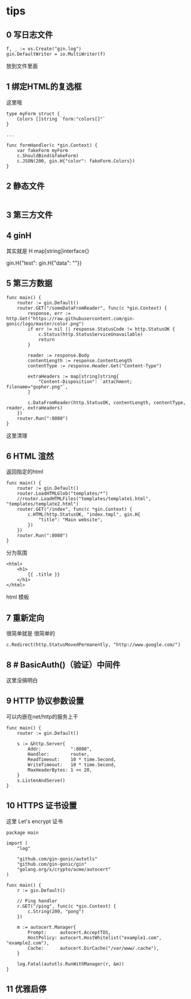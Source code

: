 # tips

## 0 写日志文件

```
f, _ := os.Create("gin.log")
gin.DefaultWriter = io.MultiWriter(f)
```

放到文件里面

## 1 绑定HTML的复选框

这里哦

```
type myForm struct {
    Colors []string `form:"colors[]"`
}

...

func formHandler(c *gin.Context) {
    var fakeForm myForm
    c.ShouldBind(&fakeForm)
    c.JSON(200, gin.H{"color": fakeForm.Colors})
}
```

## 2 静态文件

```

```

## 3 第三方文件

## 4 ginH

其实就是 H map[string]interface{}

gin.H{"test": gin.H{"data": ""}}

## 5 第三方数据

```
func main() {
    router := gin.Default()
    router.GET("/someDataFromReader", func(c *gin.Context) {
        response, err := http.Get("https://raw.githubusercontent.com/gin-gonic/logo/master/color.png")
        if err != nil || response.StatusCode != http.StatusOK {
            c.Status(http.StatusServiceUnavailable)
            return
        }

        reader := response.Body
        contentLength := response.ContentLength
        contentType := response.Header.Get("Content-Type")

        extraHeaders := map[string]string{
            "Content-Disposition": `attachment; filename="gopher.png"`,
        }

        c.DataFromReader(http.StatusOK, contentLength, contentType, reader, extraHeaders)
    })
    router.Run(":8080")
}
```

这里清理

## 6 HTML 渲然

返回指定的html

```
func main() {
    router := gin.Default()
    router.LoadHTMLGlob("templates/*")
    //router.LoadHTMLFiles("templates/template1.html", "templates/template2.html")
    router.GET("/index", func(c *gin.Context) {
        c.HTML(http.StatusOK, "index.tmpl", gin.H{
            "title": "Main website",
        })
    })
    router.Run(":8080")
}
```

分为氛围

```
<html>
	<h1>
		{{ .title }}
	</h1>
</html>
```

html 模板

## 7 重新定向

很简单就是 很简单的 

```
c.Redirect(http.StatusMovedPermanently, "http://www.google.com/")
```

## 8 # BasicAuth()（验证）中间件

这里没搞明白



## 9 HTTP 协议参数设置

可以内嵌在net/http的服务上干

```
func main() {
	router := gin.Default()

	s := &http.Server{
		Addr:           ":8080",
		Handler:        router,
		ReadTimeout:    10 * time.Second,
		WriteTimeout:   10 * time.Second,
		MaxHeaderBytes: 1 << 20,
	}
	s.ListenAndServe()
}
```

## 10 HTTPS 证书设置

这里 Let's encrypt 证书

```
package main

import (
	"log"

	"github.com/gin-gonic/autotls"
	"github.com/gin-gonic/gin"
	"golang.org/x/crypto/acme/autocert"
)

func main() {
	r := gin.Default()

	// Ping handler
	r.GET("/ping", func(c *gin.Context) {
		c.String(200, "pong")
	})

	m := autocert.Manager{
		Prompt:     autocert.AcceptTOS,
		HostPolicy: autocert.HostWhitelist("example1.com", "example2.com"),
		Cache:      autocert.DirCache("/var/www/.cache"),
	}

	log.Fatal(autotls.RunWithManager(r, &m))
}
```



## 11 优雅启停
